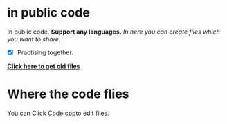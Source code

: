 # in public code
In public code. **Support any languages.**
_In here you can create files which you want to share._
- [x] Practising together.



**[Click here to get old files](https://github.com/Cloudwhile/in-public-code/releases)**









# Where the code flies

You can Click [Code.cpp](https://github.com/Cloudwhile/in-public-code/blob/main/code.cpp)to edit files.


